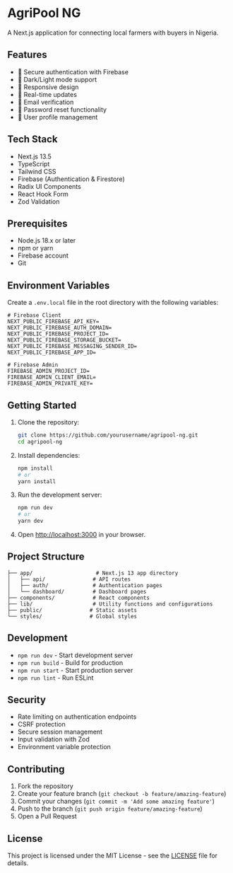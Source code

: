 # AgriPool NG

A Next.js application for connecting local farmers with buyers in Nigeria.

## Features

- 🔐 Secure authentication with Firebase
- 🌙 Dark/Light mode support
- 📱 Responsive design
- 🔄 Real-time updates
- 📧 Email verification
- 🔑 Password reset functionality
- 👤 User profile management

## Tech Stack

- Next.js 13.5
- TypeScript
- Tailwind CSS
- Firebase (Authentication & Firestore)
- Radix UI Components
- React Hook Form
- Zod Validation

## Prerequisites

- Node.js 18.x or later
- npm or yarn
- Firebase account
- Git

## Environment Variables

Create a `.env.local` file in the root directory with the following variables:

```env
# Firebase Client
NEXT_PUBLIC_FIREBASE_API_KEY=
NEXT_PUBLIC_FIREBASE_AUTH_DOMAIN=
NEXT_PUBLIC_FIREBASE_PROJECT_ID=
NEXT_PUBLIC_FIREBASE_STORAGE_BUCKET=
NEXT_PUBLIC_FIREBASE_MESSAGING_SENDER_ID=
NEXT_PUBLIC_FIREBASE_APP_ID=

# Firebase Admin
FIREBASE_ADMIN_PROJECT_ID=
FIREBASE_ADMIN_CLIENT_EMAIL=
FIREBASE_ADMIN_PRIVATE_KEY=
```

## Getting Started

1. Clone the repository:

   ```bash
   git clone https://github.com/yourusername/agripool-ng.git
   cd agripool-ng
   ```

2. Install dependencies:

   ```bash
   npm install
   # or
   yarn install
   ```

3. Run the development server:

   ```bash
   npm run dev
   # or
   yarn dev
   ```

4. Open [http://localhost:3000](http://localhost:3000) in your browser.

## Project Structure

```
├── app/                    # Next.js 13 app directory
│   ├── api/               # API routes
│   ├── auth/              # Authentication pages
│   └── dashboard/         # Dashboard pages
├── components/            # React components
├── lib/                   # Utility functions and configurations
├── public/               # Static assets
└── styles/               # Global styles
```

## Development

- `npm run dev` - Start development server
- `npm run build` - Build for production
- `npm run start` - Start production server
- `npm run lint` - Run ESLint

## Security

- Rate limiting on authentication endpoints
- CSRF protection
- Secure session management
- Input validation with Zod
- Environment variable protection

## Contributing

1. Fork the repository
2. Create your feature branch (`git checkout -b feature/amazing-feature`)
3. Commit your changes (`git commit -m 'Add some amazing feature'`)
4. Push to the branch (`git push origin feature/amazing-feature`)
5. Open a Pull Request

## License

This project is licensed under the MIT License - see the [LICENSE](LICENSE) file for details.
